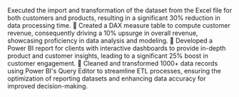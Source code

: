 Executed the import and transformation of the dataset from the Excel file for both customers and products, resulting in a significant 30% reduction in data processing time.
 Created a DAX measure table to compute customer revenue, consequently driving a 10% upsurge in overall revenue, showcasing proficiency in data analysis and modeling.
 Developed a Power BI report for clients with interactive dashboards to provide in-depth product and customer insights, leading to a significant 25% boost in customer engagement.
 Cleaned and transformed 1000+ data records using Power BI's Query Editor to streamline ETL processes, ensuring the optimization of reporting datasets and enhancing data accuracy for improved decision-making.
